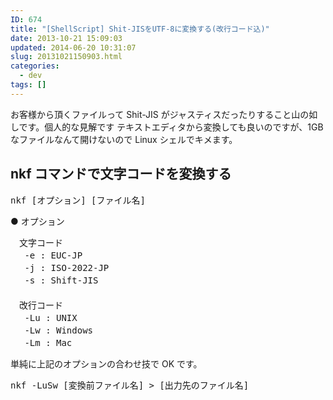 ```yaml
---
ID: 674
title: "[ShellScript] Shit-JISをUTF-8に変換する(改行コード込)"
date: 2013-10-21 15:09:03
updated: 2014-06-20 10:31:07
slug: 20131021150903.html
categories:
  - dev
tags: []
---
```


お客様から頂くファイルって Shit-JIS がジャスティスだったりすること山の如しです。<span class="text-muted">個人的な見解です</span>
テキストエディタから変換しても良いのですが、1GB なファイルなんて開けないので Linux シェルでキメます。

<!--more-->
<h2>nkf コマンドで文字コードを変換する</h2>

<pre>nkf [オプション] [ファイル名]</pre>

● オプション

<pre>
　文字コード
　 -e : EUC-JP
　 -j : ISO-2022-JP
　 -s : Shift-JIS
　
　改行コード
　 -Lu : UNIX
　 -Lw : Windows
　 -Lm : Mac</pre>

単純に上記のオプションの合わせ技で OK です。

<pre class="linenums">nkf -LuSw [変換前ファイル名] > [出力先のファイル名]</pre>
